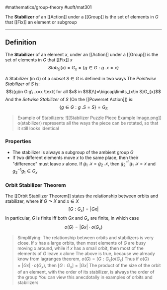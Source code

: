 #mathematics/group-theory #uoft/mat301 

The **Stabilizer** of an [[Action]] under a [[Group]] is the set of elements in $G$ that [[Fix]] an element or subgroup

---
## Definition
The **Stabilizer** of an element $x$, under an [[Action]] under a [[Group]] is the set of elements in $G$ that [[Fix]] $x$
$$Stab_{G}(x)=G_{x}=\{g\in G:g \ .x=x\}$$

A Stabilizer (in $G$) of a *subset* $S\in G$ is defined in two ways
The *Pointwise Stabilizer* of $S$ is:
$$\{g\in G:g\ .x=x \text{ for all $x$ in $S$}\}=\bigcap\limits_{x\in S}G_{x}$$
And the *Setwise Stabilizer* of $S$ (On the [[Powerset Action]]) is:
$$\{g\in G:g\ . S=S\}=G_{S}$$

> Example of Stabilizers:
> 	![[Stabilizer Puzzle Piece Example Image.png]]
> 	o(stabilizer) represents all the ways the piece can be rotated, so that it still looks identical
### Properties
- The stabilizer is always a subgroup of the ambient group $G$
- If two different elements move $x$ to the same place, then their "difference" must leave $x$ alone. If $g_{1}\ . x=g_{2} \ . x$, then $g_{2}^{-1}g_{1} \ . x=x$ and $g_{2}^{-1}g_{1}\in G_{x}$

### Orbit Stabilizer Theorem
The [[Orbit Stabilizer Theorem]] states the relationship between orbits and stabilizer, where if $G\curvearrowright X$ and $x\in X$
$$[G:G_{x}]=|Gx|$$
In particular, $G$ is finite iff both $Gx$ and $G_{x}$ are finite, in which case
$$o(G)=|Gx|\cdot o(G_{x})$$

> Simplifying:
> 	The relationship between orbits and stabilizers is very close. 
> 		If $x$ has a large orbits, then most elements of $G$ are busy moving $x$ around, while if $x$ has a small orbit, then most of the elements of $G$ leave $x$ alone
> 	The above is true, because we already know from lagranges theorem, $o(G)=[G:G_{x}]o(G_{x})$ 
> 		Thus if $o(G)=|Gx|\cdot o(G_{x})$, then $[G:G_{x}]=|Gx|$
> 	The product of the size of the orbit of an element, with the order of its stabilizer, is always the order of the group
> 		You can view this anecdotally in examples of orbits and stabilizers

